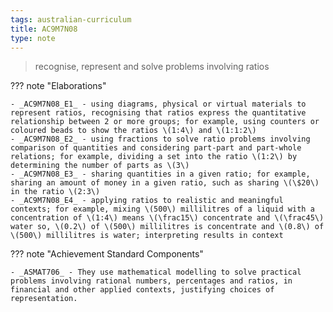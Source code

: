 ```yaml
---
tags: australian-curriculum
title: AC9M7N08
type: note
---
```

> recognise, represent and solve problems involving ratios

??? note "Elaborations"

	- _AC9M7N08_E1_ - using diagrams, physical or virtual materials to represent ratios, recognising that ratios express the quantitative relationship between 2 or more groups; for example, using counters or coloured beads to show the ratios \(1:4\) and \(1:1:2\)
	- _AC9M7N08_E2_ - using fractions to solve ratio problems involving comparison of quantities and considering part-part and part-whole relations; for example, dividing a set into the ratio \(1:2\) by determining the number of parts as \(3\)
	- _AC9M7N08_E3_ - sharing quantities in a given ratio; for example, sharing an amount of money in a given ratio, such as sharing \(\$20\) in the ratio \(2:3\)
	- _AC9M7N08_E4_ - applying ratios to realistic and meaningful contexts; for example, mixing \(500\) millilitres of a liquid with a concentration of \(1:4\) means \(\frac15\) concentrate and \(\frac45\) water so, \(0.2\) of \(500\) millilitres is concentrate and \(0.8\) of \(500\) millilitres is water; interpreting results in context
??? note "Achievement Standard Components"

	- _ASMAT706_ - They use mathematical modelling to solve practical problems involving rational numbers, percentages and ratios, in financial and other applied contexts, justifying choices of representation.